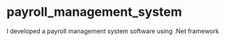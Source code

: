 # payroll_management_system
I developed a payroll management system software using  .Net framework 
